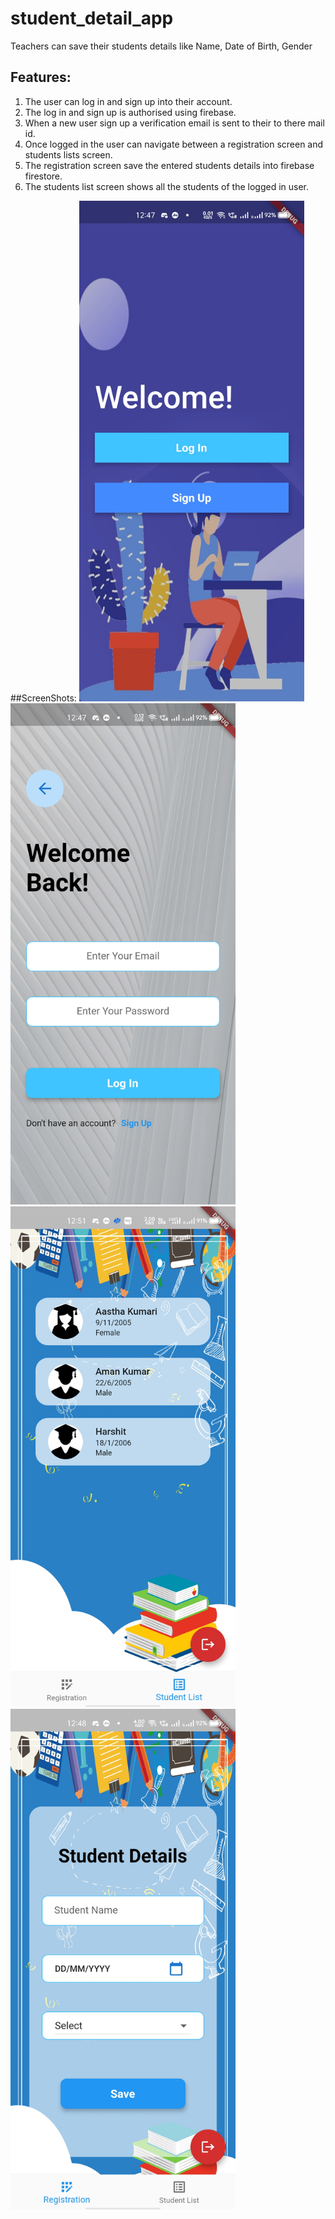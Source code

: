 # student_detail_app

Teachers can save their students details like Name, Date of Birth, Gender

## Features:

1. The user can log in and sign up into their account.
2. The log in and sign up is authorised using firebase.
3. When a new user sign up a verification email is sent to their to there mail id.
4. Once logged in the user can navigate between a registration screen and students lists screen.
5. The registration screen save the entered students details into firebase firestore.
6. The students list screen shows all the students of the logged in user.

##ScreenShots:
<img src ="screenshots/welcomepg.jpg" width = 360> <img src ="screenshots/loginpg.jpg" width = 360>
<img src ="screenshots/studentListpg.jpg" width = 360> <img src ="screenshots/studentRegisterpg.jpg" width = 360>


